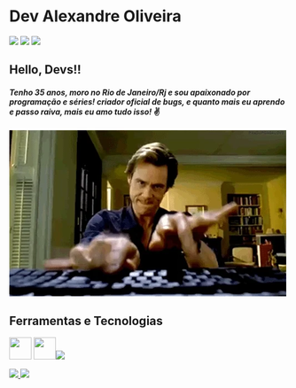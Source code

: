 #  Dev Alexandre Oliveira




<div>
<a href="https://www.linkedin.com/in/alexandrepso" target="_blank"><img src="https://img.shields.io/badge/-LinkedIn-%230077B5?style=for-the-badge&logo=linkedin&logoColor=white" target="_blank"></a>   
<a href = "mailto:alexandrepso17@gmail.com"><img src="https://img.shields.io/badge/Gmail-D14836?style=for-the-badge&logo=gmail&logoColor=white" target="_blank"></a>
<a href="https://instagram.com/alexandrepso" target="_blank"><img src="https://img.shields.io/badge/-Instagram-%23E4405F?style=for-the-badge&logo=instagram&logoColor=white" target="_blank"></a>
</div>  

## Hello, Devs!!

#### *Tenho 35 anos, moro no Rio de Janeiro/Rj e sou apaixonado por programação e séries! criador oficial de bugs, e quanto mais eu aprendo e passo raiva, mais eu amo tudo isso!* :v:

<img src="/assets/img/arquivo.webp">




## Ferramentas e Tecnologias


<img src="https://cdn.jsdelivr.net/gh/devicons/devicon/icons/git/git-original.svg"   width="40" height="40"  />   <img src="https://cdn.jsdelivr.net/gh/devicons/devicon/icons/github/github-original.svg"   width="40" height="40"  /><img src="[![GitHub](https://img.shields.io/badge/--181717?logo=github&logoColor=ffffff)](https://github.com/)"    width="40" heigth="40" />
           





<div>
<a href="https://github.com/devalexandrepso">
<img height="180em" src="https://github-readme-stats.vercel.app/api/top-langs/?username=devalexandrepso&layout=compact&langs_count=7&theme=dracula"/>
<img height="180em" src="https://github-readme-stats.vercel.app/api?username=devalexandrepso&show_icons=true&theme=dracula&include_all_commits=true&count_private=true"/>
</div>
